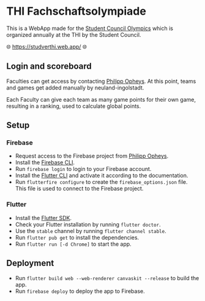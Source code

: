 # THI Fachschaftsolympiade

This is a WebApp made for the [Student Council Olympics](https://studverthi.de/fakultaetsolympiade) which is organized annually at the THI by the Student Council.

🌐 https://studverthi.web.app/ 🌐

## Login and scoreboard

Faculties can get access by contacting [Philipp Opheys](mailto:philipp.opheys@neuland-ingolstadt.de). At this point, teams and games get added manually by neuland-ingolstadt.

Each Faculty can give each team as many game points for their own game, resulting in a ranking, used to calculate global points.


## Setup

### Firebase

- Request access to the Firebase project from [Philipp Opheys](mailto:philipp.opheys@neuland-ingolstadt.de).
- Install the [Firebase CLI](https://firebase.google.com/docs/cli).
- Run `firebase login` to login to your Firebase account.
- Install the [Flutter CLI](https://firebase.flutter.dev/docs/cli/) and activate it according to the documentation.
- Run `flutterfire configure` to create the `firebase_options.json` file. This file is used to connect to the Firebase project.

### Flutter

- Install the [Flutter SDK](https://flutter.dev/docs/get-started/install).
- Check your Flutter installation by running `flutter doctor`.
- Use the `stable` channel by running `flutter channel stable`.
- Run `flutter pub get` to install the dependencies.
- Run `flutter run [-d Chrome]` to start the app.

## Deployment

- Run `flutter build web --web-renderer canvaskit --release` to build the app.
- Run `firebase deploy` to deploy the app to Firebase.
